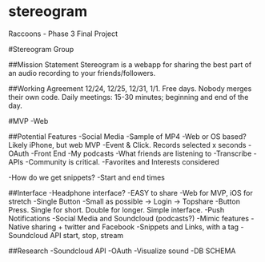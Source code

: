 stereogram
==========

Raccoons - Phase 3 Final Project

#Stereogram Group

##Mission Statement
Stereogram is a webapp for sharing the best part of an audio recording to your friends/followers.

##Working Agreement
12/24, 12/25, 12/31, 1/1. Free days.
Nobody merges their own code.
Daily meetings: 15-30 minutes; beginning and end of the day.

#MVP
-Web


##Potential Features
-Social Media
-Sample of MP4
-Web or OS based? Likely iPhone, but web MVP
-Event & Click. Records selected x seconds
-OAuth
-Front End
-My podcasts
-What friends are listening to
-Transcribe
-APIs
-Community is critical.
  -Favorites and Interests considered

-How do we get snippets?
  -Start and end times

##Interface
-Headphone interface?
-EASY to share
-Web for MVP, iOS for stretch
-Single Button
-Small as possible -> Login -> Topshare
-Button Press. Single for short. Double for longer. Simple interface.
-Push Notifications
-Social Media and Soundcloud (podcasts?)
-Mimic features
-Native sharing + twitter and Facebook
-Snippets and Links, with a tag
-Soundcloud API start, stop, stream

##Research
-Soundcloud API
-OAuth
-Visualize sound
-DB SCHEMA